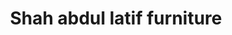 ---
title: "Shah abdul latif furniture"
url: /karachi/shah-abdul-latif-furniture/
shop: furniture
---